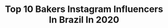 ---
title: Top 10 Bakers Instagram Influencers In Brazil In 2020
description: >-
  Find top bakers Instagram influencers in Brazil in 2020. Most popular hashtags: #foodphotography #pastry #baker #instafood.
platform: Instagram
hits: 138
text_top: Discover the top-rated Instagram accounts on inBeat.
text_bottom: Our platform holds 138 Instagram influencers like this in Brazil for you to contact.
profiles:
  - username: "lindsey.ruel"
    fullname: >-
      Lindsey
    bio: >-
      Cookie baker & decorator. Wife & momma. ⬇️ Blog, e-courses, recipes, tutorials, & supplies, below. Contact via email. 📧
    location: "Brazil"
    followers: 26538
    engagement: 311
    commentsToLikes: 0.033563
    id: ck5hl8ib5jrlr0i11205zr0a0
    verified: false
    hashtags: "#cookieoftheday, #cookiedecorating, #sugarcookie, #sugarcookies"
  - username: "nat.mendonca"
    fullname: >-
      Natália Mendonça
    bio: >-
      I'll help you to become a better baker 🇬🇧 Students in 98 countries 🌏 Eu te ajudo a ser um confeiteiro melhor 🇧🇷 Alunos em 98 países 🌎
    location: "Brazil"
    followers: 141721
    engagement: 57
    commentsToLikes: 0.032485
    id: ck15swve3f7kl0i19qovu1xbc
    verified: false
    hashtags: "#tbt"
  - username: "rileyhawk"
    fullname: >-
      Riley Hawk
    bio: >-
      @bakerskateboards @lakailtd @brixton @steelmillcoffee @warish.usa
    location: "Brazil"
    followers: 327564
    engagement: 458
    commentsToLikes: 0.010398
    id: ck0ty2s53ldgc0i19bvlqx08o
    verified: false
    hashtags: "#thps, #poodsforever"
  - username: "malasnomundo"
    fullname: >-
      𝕄𝕒𝕝𝕒𝕤 𝕟𝕠 𝕞𝕦𝕟𝕕𝕠 🗺
    bio: >-
      Filipe e Gabriela 💑 🇧🇷 Compartilhando experiências de viagens 🛫
    location: "Brazil"
    followers: 6514
    engagement: 2382
    commentsToLikes: 0.058318
    id: ck0ueaw9ul17i0i194u0demz2
    verified: false
    hashtags: "#uk, #discovereurope, #visithungary, #viajar"
  - username: "chezmabi"
    fullname: >-
      O Quebra-Nozes Chez Mabi
    bio: >-
      #receitas #patisserie #foodfluffer Pâtisserie e outros contos 🇫🇷 Foodstyling | Recipe Developer 🍒
    location: "Brazil"
    followers: 6924
    engagement: 617
    commentsToLikes: 0.076055
    id: ck8t8g3mekc720j783jigm1gr
    verified: false
    hashtags: "#bakeandshare, #foodlover, #createtoinspire, #chocolate"
  - username: "turkyilmazresmi"
    fullname: >-
      Nihat Türkyılmaz 🇹🇷
    bio: >-
      Yeni Hesap 💯 İnternational Beting Editor 🔰 Ücretsiz Banko Kupon Paylaşımları İçin Takip Et & Mesaj At
    location: "Brazil"
    followers: 46135
    engagement: 108
    commentsToLikes: 0.055688
    id: ck14k1fkmn8rw0i1973szycsq
    verified: false
    hashtags: "#liliankustercakedesigner, #fabind, #cakedesigner, #ballooncaketopper"
  - username: "gsolovidal"
    fullname: >-
      Gonzalo Vidal •cozinheiro•
    bio: >-
      @la_choriceriarj @74restaurant @casas_brancas_hotel
    location: "Brazil"
    followers: 7527
    engagement: 473
    commentsToLikes: 0.031842
    id: ck5pzfbjw0p2s0i11hasfpedm
    verified: false
    hashtags: "#sweet, #lunch, #brasil, #top"
  - username: "pratofundo"
    fullname: >-
      PratoFundo por Vitor Hugo
    bio: >-
      🍪Comida + Ciência👨‍🔬 + Mercado 🛒 Vem comer um bolinho e fofocas do Maillard! 📩 contato@pratofundo.com ⬇︎RECEITAS⬇︎
    location: "Brazil"
    followers: 33155
    engagement: 299
    commentsToLikes: 0.040230
    id: ck5q1t6iucnlj0i113m4x1nwf
    verified: false
    hashtags: "#bakersofinstagram, #foodporn, #pastry, #buzzfeedfood"
  - username: "padocadoalex"
    fullname: >-
      🇧🇷 Padoca do Alex 😉🌾
    bio: >-
      🥖 Ensino fazer #Pães #Sourdough 👨🏼‍🍳 #Workshop mão na #massa #RJ e #SP 📡 #Curso #online 🌾 Vendo pães #fermentacaonatural #levain (+5521)98613-3683
    location: "Brazil"
    followers: 123027
    engagement: 197
    commentsToLikes: 0.026347
    id: ck15rjcsz87e70i191l7wrb4e
    verified: false
    hashtags: "#workshop, #pane, #bread, #naturallyleavened"
  - username: "primechefbr"
    fullname: >-
      PRIME CHEF
    bio: >-
      Importadora e Distribuidora de Acessórios para Confeitaria, Padaria e Festa. ☎️ ZAP VENDA NO ATACADO: (11) 94102-9005 VENDA NO VAREJO: (11) 97367-3381
    location: "Brazil"
    followers: 133401
    engagement: 60
    commentsToLikes: 0.415175
    id: ck6u9ljmcy7vr0j713t85sdqy
    verified: false
    hashtags: "#bolopersonalizados, #pastrylife, #primechefbr, #cakedesign"
---